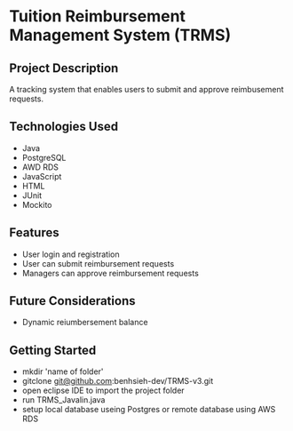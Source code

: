 # Tuition Reimbursement Management System (TRMS)

## Project Description 
A tracking system that enables users to submit and approve reimbusement requests.

## Technologies Used
- Java
- PostgreSQL
- AWD RDS
- JavaScript
- HTML
- JUnit 
- Mockito

## Features
- User login and registration
- User can submit reimbursement requests
- Managers can approve reimbursement requests

## Future Considerations
- Dynamic reiumbersement balance

## Getting Started
- mkdir 'name of folder'
- gitclone git@github.com:benhsieh-dev/TRMS-v3.git
- open eclipse IDE to import the project folder
- run TRMS_Javalin.java
- setup local database useing Postgres or remote database using AWS RDS